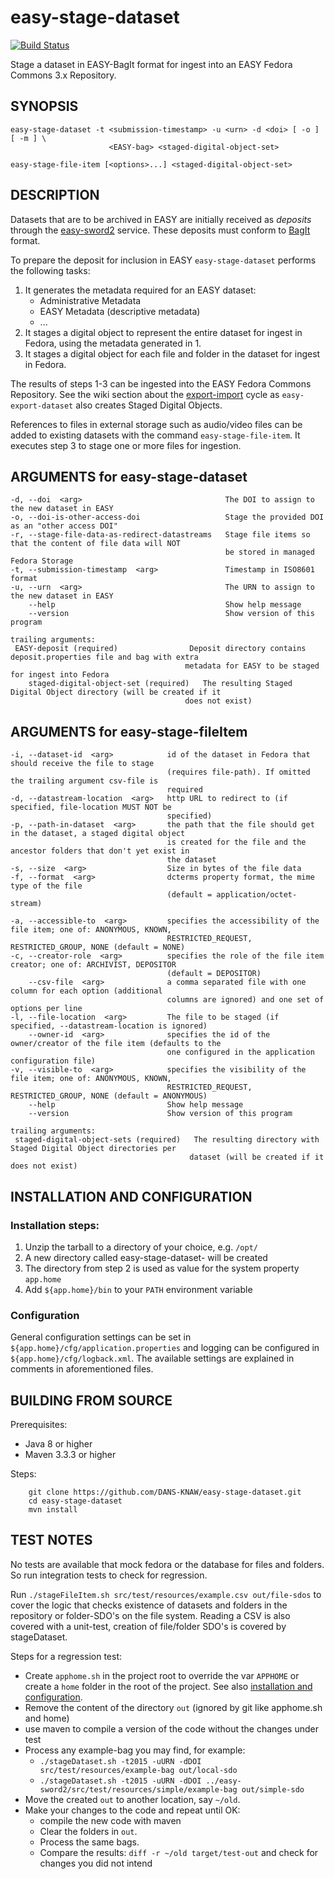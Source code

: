 easy-stage-dataset
==================
[![Build Status](https://travis-ci.org/DANS-KNAW/easy-stage-dataset.svg?branch=master)](https://travis-ci.org/DANS-KNAW/easy-stage-dataset)

Stage a dataset in EASY-BagIt format for ingest into an EASY Fedora Commons 3.x Repository.


SYNOPSIS
--------

    easy-stage-dataset -t <submission-timestamp> -u <urn> -d <doi> [ -o ] [ -m ] \
                          <EASY-bag> <staged-digital-object-set>

    easy-stage-file-item [<options>...] <staged-digital-object-set>


DESCRIPTION
-----------

Datasets that are to be archived in EASY are initially received as *deposits* through the [easy-sword2] service. These
deposits must conform to [BagIt] format.

To prepare the deposit for inclusion in EASY `easy-stage-dataset` performs the following tasks:

 1. It generates the metadata required for an EASY dataset:
    * Administrative Metadata
    * EASY Metadata (descriptive metadata)
    * ...
 2. It stages a digital object to represent the entire dataset for ingest in Fedora, using the metadata generated in 1.
 3. It stages a digital object for each file and folder in the dataset for ingest in Fedora.

The results of steps 1-3 can be ingested into the EASY Fedora Commons Repository. See the wiki section
about the [export-import] cycle as `easy-export-dataset` also creates Staged Digital Objects.

References to files in external storage such as audio/video files can be added to existing datasets with 
the command `easy-stage-file-item`. It executes step 3 to stage one or more files for ingestion.


ARGUMENTS for easy-stage-dataset
--------------------------------

    -d, --doi  <arg>                                The DOI to assign to the new dataset in EASY
    -o, --doi-is-other-access-doi                   Stage the provided DOI as an "other access DOI"
    -r, --stage-file-data-as-redirect-datastreams   Stage file items so that the content of file data will NOT
                                                    be stored in managed Fedora Storage
    -t, --submission-timestamp  <arg>               Timestamp in ISO8601 format
    -u, --urn  <arg>                                The URN to assign to the new dataset in EASY
        --help                                      Show help message
        --version                                   Show version of this program

    trailing arguments:
     EASY-deposit (required)                Deposit directory contains deposit.properties file and bag with extra
                                           metadata for EASY to be staged for ingest into Fedora
        staged-digital-object-set (required)   The resulting Staged Digital Object directory (will be created if it
                                           does not exist)


ARGUMENTS for easy-stage-fileItem
---------------------------------

    -i, --dataset-id  <arg>            id of the dataset in Fedora that should receive the file to stage
                                       (requires file-path). If omitted the trailing argument csv-file is
                                       required
    -d, --datastream-location  <arg>   http URL to redirect to (if specified, file-location MUST NOT be
                                       specified)
    -p, --path-in-dataset  <arg>       the path that the file should get in the dataset, a staged digital object
                                       is created for the file and the ancestor folders that don't yet exist in
                                       the dataset
    -s, --size  <arg>                  Size in bytes of the file data
    -f, --format  <arg>                dcterms property format, the mime type of the file
                                       (default = application/octet-stream)
  
    -a, --accessible-to  <arg>         specifies the accessibility of the file item; one of: ANONYMOUS, KNOWN,
                                       RESTRICTED_REQUEST, RESTRICTED_GROUP, NONE (default = NONE)
    -c, --creator-role  <arg>          specifies the role of the file item creator; one of: ARCHIVIST, DEPOSITOR
                                       (default = DEPOSITOR)
        --csv-file  <arg>              a comma separated file with one column for each option (additional
                                       columns are ignored) and one set of options per line
    -l, --file-location  <arg>         The file to be staged (if specified, --datastream-location is ignored)
        --owner-id  <arg>              specifies the id of the owner/creator of the file item (defaults to the
                                       one configured in the application configuration file)
    -v, --visible-to  <arg>            specifies the visibility of the file item; one of: ANONYMOUS, KNOWN,
                                       RESTRICTED_REQUEST, RESTRICTED_GROUP, NONE (default = ANONYMOUS)
        --help                         Show help message
        --version                      Show version of this program
  
    trailing arguments:
     staged-digital-object-sets (required)   The resulting directory with Staged Digital Object directories per
                                            dataset (will be created if it does not exist)

INSTALLATION AND CONFIGURATION
------------------------------

### Installation steps:

1. Unzip the tarball to a directory of your choice, e.g. `/opt/`
2. A new directory called easy-stage-dataset-<version> will be created
3. The directory from step 2 is used as value for the system property ``app.home``
4. Add ``${app.home}/bin`` to your ``PATH`` environment variable


### Configuration

General configuration settings can be set in `${app.home}/cfg/application.properties` and logging can be
configured in `${app.home}/cfg/logback.xml`. The available settings are explained in comments in 
aforementioned files.


BUILDING FROM SOURCE
--------------------

Prerequisites:

* Java 8 or higher
* Maven 3.3.3 or higher
 
Steps:

        git clone https://github.com/DANS-KNAW/easy-stage-dataset.git
        cd easy-stage-dataset
        mvn install

TEST NOTES
----------

No tests are available that mock fedora or the database for files and folders.
So run integration tests to check for regression.

Run `./stageFileItem.sh src/test/resources/example.csv out/file-sdos`
to cover the logic that checks existence of datasets and folders in the repository or folder-SDO's on the file system.
Reading a CSV is also covered with a unit-test, creation of file/folder SDO's is covered by stageDataset.


Steps for a regression test:

* Create `apphome.sh` in the project root to override the var `APPHOME`
  or create a `home` folder in the root of the project.
  See also [installation and configuration](#installation-and-configuration).
* Remove the content of the directory `out` (ignored by git like apphome.sh and home)
* use maven to compile a version of the code without the changes under test
* Process any example-bag you may find, for example:
  * `./stageDataset.sh -t2015 -uURN -dDOI src/test/resources/example-bag out/local-sdo`
  * `./stageDataset.sh -t2015 -uURN -dDOI ../easy-sword2/src/test/resources/simple/example-bag out/simple-sdo`
* Move the created `out` to another location, say `~/old`.
* Make your changes to the code and repeat until OK:
  * compile the new code with maven
  * Clear the folders in `out`.
  * Process the same bags.
  * Compare the results: `diff -r ~/old target/test-out` and check for changes you did not intend


[dans-parent]: https://github.com/DANS-KNAW/dans-parent#dans-parent
[easy-sword2]: https://github.com/DANS-KNAW/easy-sword2#easy-sword2
[BagIt]: https://tools.ietf.org/html/draft-kunze-bagit-11
[export-import]: https://github.com/DANS-KNAW/easy-export-dataset/wiki#the-export-import-cycle
